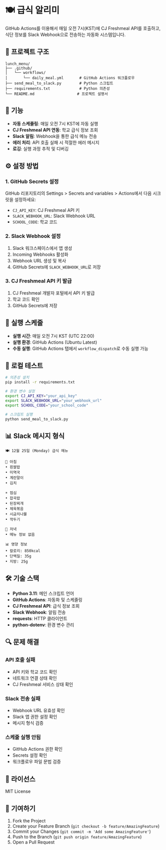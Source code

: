 # 🍽️ 급식 알리미

GitHub Actions를 이용해서 매일 오전 7시(KST)에 CJ Freshmeal API를 호출하고, 식단 정보를 Slack Webhook으로 전송하는 자동화 시스템입니다.

## 📁 프로젝트 구조

```
lunch_menu/
├── .github/
│   └── workflows/
│       └── daily_meal.yml       # GitHub Actions 워크플로우
├── send_meal_to_slack.py        # Python 스크립트
├── requirements.txt             # Python 의존성
└── README.md                   # 프로젝트 설명서
```

## 🚀 기능

- **자동 스케줄링**: 매일 오전 7시 KST에 자동 실행
- **CJ Freshmeal API 연동**: 학교 급식 정보 조회
- **Slack 알림**: Webhook을 통한 급식 메뉴 전송
- **에러 처리**: API 호출 실패 시 적절한 에러 메시지
- **로깅**: 실행 과정 추적 및 디버깅

## ⚙️ 설정 방법

### 1. GitHub Secrets 설정

GitHub 리포지토리의 Settings > Secrets and variables > Actions에서 다음 시크릿을 설정하세요:

- `CJ_API_KEY`: CJ Freshmeal API 키
- `SLACK_WEBHOOK_URL`: Slack Webhook URL
- `SCHOOL_CODE`: 학교 코드

### 2. Slack Webhook 설정

1. Slack 워크스페이스에서 앱 생성
2. Incoming Webhooks 활성화
3. Webhook URL 생성 및 복사
4. GitHub Secrets에 `SLACK_WEBHOOK_URL`로 저장

### 3. CJ Freshmeal API 키 발급

1. CJ Freshmeal 개발자 포털에서 API 키 발급
2. 학교 코드 확인
3. GitHub Secrets에 저장

## 📅 실행 스케줄

- **실행 시간**: 매일 오전 7시 KST (UTC 22:00)
- **실행 환경**: GitHub Actions (Ubuntu Latest)
- **수동 실행**: GitHub Actions 탭에서 `workflow_dispatch`로 수동 실행 가능

## 🔧 로컬 테스트

```bash
# 의존성 설치
pip install -r requirements.txt

# 환경 변수 설정
export CJ_API_KEY="your_api_key"
export SLACK_WEBHOOK_URL="your_webhook_url"
export SCHOOL_CODE="your_school_code"

# 스크립트 실행
python send_meal_to_slack.py
```

## 📊 Slack 메시지 형식

```
🍽️ 12월 25일 (Monday) 급식 메뉴

🌅 아침
• 흰쌀밥
• 미역국
• 계란말이
• 김치

☀️ 점심
• 잡곡밥
• 된장찌개
• 제육볶음
• 시금치나물
• 깍두기

🌙 저녁
• 메뉴 정보 없음

📊 영양 정보
• 칼로리: 850kcal
• 단백질: 35g
• 지방: 25g
```

## 🛠️ 기술 스택

- **Python 3.11**: 메인 스크립트 언어
- **GitHub Actions**: 자동화 및 스케줄링
- **CJ Freshmeal API**: 급식 정보 조회
- **Slack Webhook**: 알림 전송
- **requests**: HTTP 클라이언트
- **python-dotenv**: 환경 변수 관리

## 🔍 문제 해결

### API 호출 실패
- API 키와 학교 코드 확인
- 네트워크 연결 상태 확인
- CJ Freshmeal 서비스 상태 확인

### Slack 전송 실패
- Webhook URL 유효성 확인
- Slack 앱 권한 설정 확인
- 메시지 형식 검증

### 스케줄 실행 안됨
- GitHub Actions 권한 확인
- Secrets 설정 확인
- 워크플로우 파일 문법 검증

## 📝 라이선스

MIT License

## 🤝 기여하기

1. Fork the Project
2. Create your Feature Branch (`git checkout -b feature/AmazingFeature`)
3. Commit your Changes (`git commit -m 'Add some AmazingFeature'`)
4. Push to the Branch (`git push origin feature/AmazingFeature`)
5. Open a Pull Request 